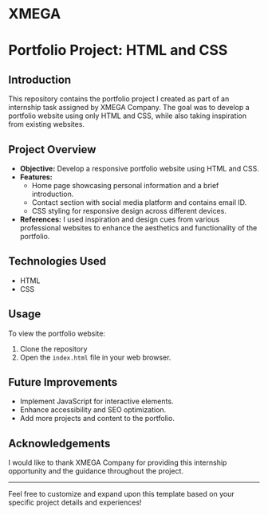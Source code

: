 # XMEGA
# Portfolio Project: HTML and CSS

## Introduction
This repository contains the portfolio project I created as part of an internship task assigned by XMEGA Company. The goal was to develop a portfolio website using only HTML and CSS, while also taking inspiration from existing websites.

## Project Overview
- **Objective:** Develop a responsive portfolio website using HTML and CSS.
- **Features:**
  - Home page showcasing personal information and a brief introduction.
  - Contact section with social media platform and contains email ID.
  - CSS styling for responsive design across different devices.
- **References:** I used inspiration and design cues from various professional websites to enhance the aesthetics and functionality of the portfolio.

## Technologies Used
- HTML
- CSS

## Usage
To view the portfolio website:
1. Clone the repository
2. Open the `index.html` file in your web browser.

## Future Improvements
- Implement JavaScript for interactive elements.
- Enhance accessibility and SEO optimization.
- Add more projects and content to the portfolio.

## Acknowledgements
I would like to thank XMEGA Company for providing this internship opportunity and the guidance throughout the project.

---

Feel free to customize and expand upon this template based on your specific project details and experiences!
